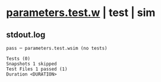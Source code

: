 # [parameters.test.w](../../../../../../../tests/valid/parameters/simple/parameters.test.w) | test | sim

## stdout.log
```log
pass ─ parameters.test.wsim (no tests)

Tests (0)
Snapshots 1 skipped
Test Files 1 passed (1)
Duration <DURATION>
```

